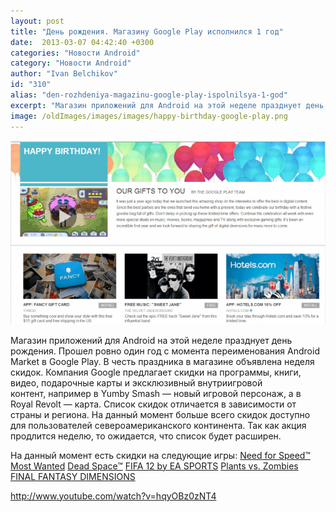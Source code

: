 ```yaml
---
layout: post
title: "День рождения. Магазину Google Play исполнился 1 год"
date:  2013-03-07 04:42:40 +0300
categories: "Новости Android"
category: "Новости Android"
author: "Ivan Belchikov"
id: "310"
alias: "den-rozhdeniya-magazinu-google-play-ispolnilsya-1-god"
excerpt: "Магазин приложений для Android на этой неделе празднует день рождения. Прошел ровно один год с момента переименования Android Market в Google Play. В честь праздника в магазине объявлена неделя скидок."
image: /oldImages/images/images/happy-birthday-google-play.png
---
```

<img src="/oldImages/images/images/happy-birthday-google-play.png" alt="Google Play 1 год" >

Магазин приложений для Android на этой неделе празднует день рождения. Прошел ровно один год с момента переименования Android Market в Google Play. В честь праздника в магазине объявлена неделя скидок.
Компания Google предлагает скидки на программы, книги, видео, подарочные карты и эксклюзивный внутриигровой контент, например в Yumby Smash — новый игровой персонаж, а в Royal Revolt — карта. Список скидок отличается в зависимости от страны и региона. На данный момент больше всего скидок доступно для пользователей североамериканского континента. Так как акция продлится неделю, то ожидается, что список будет расширен.

На данный момент есть скидки на следующие игры:
<a href="#" rel="nofollow">Need for Speed™ Most Wanted</a>
<a href="#" rel="nofollow">Dead Space™</a>
<a href="#" rel="nofollow">FIFA 12 by EA SPORTS</a>
<a href="#" rel="nofollow">Plants vs. Zombies</a>
<a href="#" rel="nofollow">FINAL FANTASY DIMENSIONS</a>

http://www.youtube.com/watch?v=hqyOBz0zNT4

